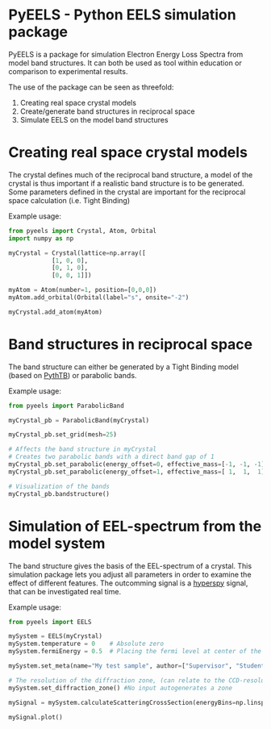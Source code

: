 PyEELS - Python EELS simulation package
=======================================

PyEELS is a package for simulation Electron Energy Loss Spectra from model band structures. It can both be used as tool within education or comparison to experimental results.

The use of the package can be seen as threefold:
1. Creating real space crystal models
2. Create/generate band structures in reciprocal space
3. Simulate EELS on the model band structures

Creating real space crystal models
==================================

The crystal defines much of the reciprocal band structure, a model of the crystal is thus important if a realistic band structure is to be generated.
Some parameters defined in the crystal are important for the reciprocal space calculation (i.e. Tight Binding) 

Example usage:

```python
from pyeels import Crystal, Atom, Orbital
import numpy as np

myCrystal = Crystal(lattice=np.array([
			[1, 0, 0],
			[0, 1, 0],
			[0, 0, 1]])

myAtom = Atom(number=1, position=[0,0,0])
myAtom.add_orbital(Orbital(label="s", onsite="-2")

myCrystal.add_atom(myAtom)
```


Band structures in reciprocal space
===================================

The band structure can either be generated by a Tight Binding model (based on [PythTB](http://physics.rutgers.edu/pythtb/)) or parabolic bands.


Example usage:
```python
from pyeels import ParabolicBand

myCrystal_pb = ParabolicBand(myCrystal)

myCrystal_pb.set_grid(mesh=25)

# Affects the band structure in myCrystal
# Creates two parabolic bands with a direct band gap of 1
myCrystal_pb.set_parabolic(energy_offset=0, effective_mass=[-1, -1, -1], k_center=[0, 0, 0])
myCrystal_pb.set_parabolic(energy_offset=1, effective_mass=[ 1,  1,  1], k_center=[0, 0, 0])

# Visualization of the bands
myCrystal_pb.bandstructure()
```

	
	
	
Simulation of EEL-spectrum from the model system
================================================

The band structure gives the basis of the EEL-spectrum of a crystal. This simulation package lets you adjust all parameters in order to examine the effect of different features.
The outcomming signal is a [hyperspy](http://hyperspy.org/) signal, that can be investigated real time.

Example usage:

```python
from pyeels import EELS

mySystem = EELS(myCrystal)
mySystem.temperature = 0    # Absolute zero
mySystem.fermiEnergy = 0.5  # Placing the fermi level at center of the band gap

mySystem.set_meta(name="My test sample", author=["Supervisor", "Student"], title="myCrystal", notes="This model is just an example." )

# The resolution of the diffraction zone, (can relate to the CCD-resolution)
mySystem.set_diffraction_zone() #No input autogenerates a zone

mySignal = mySystem.calculateScatteringCrossSection(energyBins=np.linspace(0,4,50))

mySignal.plot()
```


